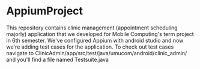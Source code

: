 # AppiumProject
This repository contains clinic management (appointment scheduling majorly) application that we developed for Mobile Computing's term project in 6th semester. 
We've configured Appium with android studio and now we're adding test cases for the application. To check out test cases navigate to ClinicAdmin/app/src/test/java/umucom/android/clinic_admin/ and you'll find a file named Testsuite.java
